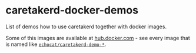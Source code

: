 # caretakerd-docker-demos

List of demos how to use caretakerd together with docker images.

Some of this images are available at [hub.docker.com](https://hub.docker.com/r/echocat/) - see every image that is named like [```echocat/caretakerd-demo-*```](https://hub.docker.com/search/?q=echocat%2Fcaretakerd-demo-%2A).
